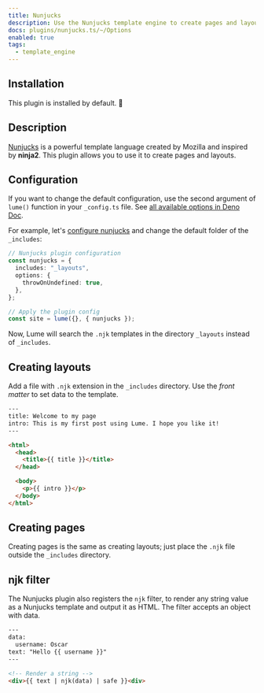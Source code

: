```yaml
---
title: Nunjucks
description: Use the Nunjucks template engine to create pages and layouts.
docs: plugins/nunjucks.ts/~/Options
enabled: true
tags:
  - template_engine
---
```


## Installation

This plugin is installed by default. 🎉

## Description

[Nunjucks](https://mozilla.github.io/nunjucks/) is a powerful template language
created by Mozilla and inspired by **ninja2**. This plugin allows you to use it
to create pages and layouts.

## Configuration

If you want to change the default configuration, use the second argument of
`lume()` function in your `_config.ts` file. See
[all available options in Deno Doc](https://doc.deno.land/https/deno.land/x/lume/plugins/nunjucks.ts/~/Options).

For example, let's
[configure nunjucks](https://mozilla.github.io/nunjucks/api.html#configure) and
change the default folder of the `_includes`:

```ts
// Nunjucks plugin configuration
const nunjucks = {
  includes: "_layouts",
  options: {
    throwOnUndefined: true,
  },
};

// Apply the plugin config
const site = lume({}, { nunjucks });
```

Now, Lume will search the `.njk` templates in the directory `_layouts` instead
of `_includes`.

## Creating layouts

Add a file with `.njk` extension in the `_includes` directory. Use the _front
matter_ to set data to the template.

```html
---
title: Welcome to my page
intro: This is my first post using Lume. I hope you like it!
---

<html>
  <head>
    <title>{{ title }}</title>
  </head>

  <body>
    <p>{{ intro }}</p>
  </body>
</html>
```

## Creating pages

Creating pages is the same as creating layouts; just place the `.njk` file
outside the `_includes` directory.

## njk filter

The Nunjucks plugin also registers the `njk` filter, to render any string value
as a Nunjucks template and output it as HTML. The filter accepts an object with
data.

```html
---
data:
  username: Oscar
text: "Hello {{ username }}"
---

<!-- Render a string -->
<div>{{ text | njk(data) | safe }}<div>
```
